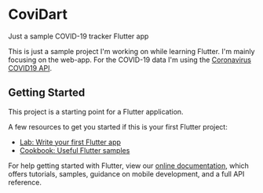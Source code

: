 # CoviDart
Just a sample COVID-19 tracker Flutter app

This is just a sample project I'm working on while learning Flutter. I'm mainly focusing on the web-app. For the COVID-19 data I'm using the [Coronavirus COVID19 API](https://documenter.getpostman.com/view/10808728/SzS8rjbc).

## Getting Started

This project is a starting point for a Flutter application.

A few resources to get you started if this is your first Flutter project:

- [Lab: Write your first Flutter app](https://flutter.dev/docs/get-started/codelab)
- [Cookbook: Useful Flutter samples](https://flutter.dev/docs/cookbook)

For help getting started with Flutter, view our
[online documentation](https://flutter.dev/docs), which offers tutorials,
samples, guidance on mobile development, and a full API reference.
